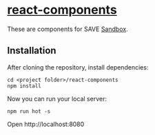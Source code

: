 # [react-components](https://github.com/SRI-SAVE/react-components)

These are components for SAVE [Sandbox](https://github.com/SRI-SAVE/Sandbox).

## Installation
After cloning the repository, install dependencies:
```
cd <project folder>/react-components
npm install
```

Now you can run your local server:
```
npm run hot -s
```

Open http://localhost:8080
